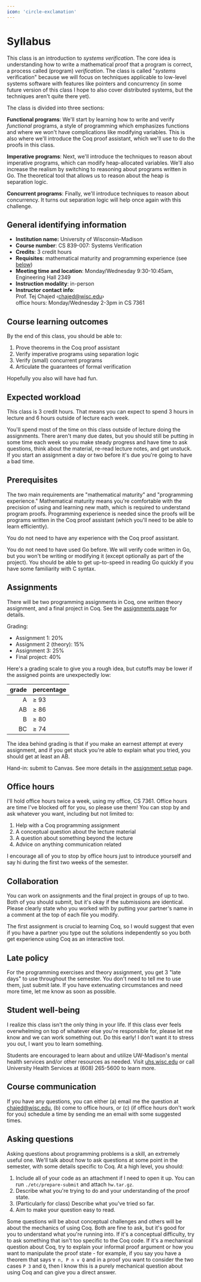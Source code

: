 ```yaml
---
icon: 'circle-exclamation'
---
```


# Syllabus

This class is an introduction to _systems verification_. The core idea is understanding how to write a mathematical proof that a program is correct, a process called (program) _verification_. The class is called "_systems_ verification" because we will focus on techniques applicable to low-level systems software with features like pointers and concurrency (in some future version of this class I hope to also cover distributed systems, but the techniques aren't quite there yet).

The class is divided into three sections:

**Functional programs**: We'll start by learning how to write and verify _functional_ programs, a style of programming which emphasizes functions and where we won't have complications like modifying variables. This is also where we'll introduce the Coq proof assistant, which we'll use to do the proofs in this class.

**Imperative programs**: Next, we'll introduce the techniques to reason about imperative programs, which can modify heap-allocated variables. We'll also increase the realism by switching to reasoning about programs written in Go. The theoretical tool that allows us to reason about the heap is separation logic.

**Concurrent programs**: Finally, we'll introduce techniques to reason about concurrency. It turns out separation logic will help once again with this challenge.

## General identifying information

- **Institution name:** University of Wisconsin-Madison
- **Course number**: CS 839-007: Systems Verification
- **Credits**: 3 credit hours
- **Requisites**: mathematical maturity and programming experience (see [below](#prerequisites))
- **Meeting time and location**: Monday/Wednesday 9:30-10:45am, Engineering Hall 2349
- **Instruction modality**: in-person
- **Instructor contact info**: \
  Prof. Tej Chajed &lsaquo;<chajed@wisc.edu>&rsaquo; \
  office hours: Monday/Wednesday 2-3pm in CS 7361

## Course learning outcomes

By the end of this class, you should be able to:

1. Prove theorems in the Coq proof assistant
2. Verify imperative programs using separation logic
3. Verify (small) concurrent programs
4. Articulate the guarantees of formal verification

Hopefully you also will have had fun.

## Expected workload

This class is 3 credit hours. That means you can expect to spend 3 hours in lecture and 6 hours outside of lecture each week.

You'll spend most of the time on this class outside of lecture doing the assignments. There aren't many due dates, but you should still be putting in some time each week so you make steady progress and have time to ask questions, think about the material, re-read lecture notes, and get unstuck. If you start an assignment a day or two before it's due you're going to have a bad time.

## Prerequisites

The two main requirements are "mathematical maturity" and "programming experience." Mathematical maturity means you're comfortable with the precision of using and learning new math, which is required to understand program proofs. Programming experience is needed since the proofs will be programs written in the Coq proof assistant (which you'll need to be able to learn efficiently).

You do not need to have any experience with the Coq proof assistant.

You do not need to have used Go before. We will verify code written in Go, but you won't be writing or modifying it (except optionally as part of the project). You should be able to get up-to-speed in reading Go quickly if you have some familiarity with C syntax.

## Assignments

There will be two programming assignments in Coq, one written theory assignment, and a final project in Coq. See the [assignments page](./assignments/) for details.

Grading:

- Assignment 1: 20%
- Assignment 2 (theory): 15%
- Assignment 3: 25%
- Final project: 40%

Here's a grading scale to give you a rough idea, but cutoffs may be lower if the assigned points are unexpectedly low:

| grade | percentage |
| ----: | ---------- |
|     A | $\geq$ 93  |
|    AB | $\geq$ 86  |
|     B | $\geq$ 80  |
|    BC | $\geq$ 74  |

The idea behind grading is that if you make an earnest attempt at every assignment, and if you get stuck you're able to explain what you tried, you should get at least an AB.

Hand-in: submit to Canvas. See more details in the [assignment setup](./assignments/setup) page.

## Office hours

I'll hold office hours twice a week, using my office, CS 7361. Office hours are time I've blocked off for you, so please use them! You can stop by and ask whatever you want, including but not limited to:

1. Help with a Coq programming assignment
2. A conceptual question about the lecture material
3. A question about something beyond the lecture
4. Advice on anything communication related

I encourage all of you to stop by office hours just to introduce yourself and say hi during the first two weeks of the semester.

## Collaboration

You can work on assignments and the final project in groups of up to two. Both of you should submit, but it's okay if the submissions are identical. Please clearly state who you worked with by putting your partner's name in a comment at the top of each file you modify.

The first assignment is crucial to learning Coq, so I would suggest that even if you have a partner you type out the solutions independently so you both get experience using Coq as an interactive tool.

## Late policy

For the programming exercises and theory assignment, you get 3 "late days" to use throughout the semester. You don't need to tell me to use them, just submit late. If you have extenuating circumstances and need more time, let me know as soon as possible.

## Student well-being

I realize this class isn't the only thing in your life. If this class ever feels overwhelming on top of whatever else you're responsible for, please let me know and we can work something out. Do this early! I don't want it to stress you out, I want you to learn something.

Students are encouraged to learn about and utilize UW-Madison's mental health services and/or other resources as needed. Visit [uhs.wisc.edu](https://www.uhs.wisc.edu/) or call University Health Services at (608) 265-5600 to learn more.

## Course communication

If you have any questions, you can either (a) email me the question at <chajed@wisc.edu>, (b) come to office hours, or (c) (if office hours don't work for you) schedule a time by sending me an email with some suggested times.

## Asking questions

Asking questions about programming problems is a skill, an extremely useful one. We'll talk about how to ask questions at some point in the semester, with some details specific to Coq. At a high level, you should:

1. Include all of your code as an attachment if I need to open it up. You can run `./etc/prepare-submit` and attach `hw.tar.gz`.
2. Describe what you're trying to do and your understanding of the proof state.
3. (Particularly for class) Describe what you've tried so far.
4. Aim to make your question easy to read.

Some questions will be about conceptual challenges and others will be about the mechanics of using Coq. Both are fine to ask, but it's good for you to understand what you're running into. If it's a conceptual difficulty, try to ask something that isn't too specific to the Coq code. If it's a mechanical question about Coq, try to explain your informal proof argument or how you want to manipulate the proof state - for example, if you say you have a theorem that says `∀ n, P n ∨ Q` and in a proof you want to consider the two cases `P 3` and `Q`, then I know this is a purely mechanical question about using Coq and can give you a direct answer.
